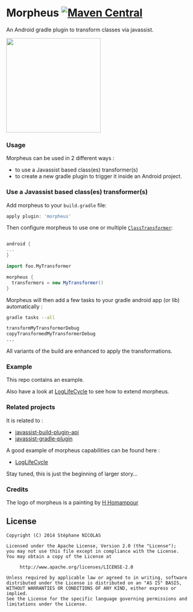 Morpheus [![Maven Central](https://maven-badges.herokuapp.com/maven-central/com.github.stephanenicolas.morpheus/morpheus-plugin/badge.svg)](https://maven-badges.herokuapp.com/maven-central/com.github.stephanenicolas.morpheus/morpheus-plugin)
========

An Android gradle plugin to transform classes via javassist.

<img src="https://raw.githubusercontent.com/stephanenicolas/morpheus/master/assets/morpheus-logo.jpg"
width="250px" />

### Usage 

Morpheus can be used in 2 different ways : 
* to use a Javassist based class(es) transformer(s)
* to create a new gradle plugin to trigger it inside an Android project.


### Use a Javassist based class(es) transformer(s)

Add morpheus to your `build.gradle` file:

```groovy
apply plugin: 'morpheus'
````

Then configure morpheus to use one or multiple [`ClassTransformer`](https://github.com/stephanenicolas/javassist-build-plugin-api/blob/master/src/main/java/javassist/build/IClassTransformer.java):

```groovy

android {
...
}

import foo.MyTransformer

morpheus {
  transformers = new MyTransformer()
}
```

Morpheus will then add a few tasks to your gradle android app (or lib) automatically :

```bash
gradle tasks --all

transformMyTransformerDebug
copyTransformedMyTransformerDebug
...
```

All variants of the build are enhanced to apply the transformations.

### Example

This repo contains an example. 

Also have a look at [LogLifeCycle](https://github.com/stephanenicolas/loglifecycle) to see how to extend morpheus.

### Related projects

It is related to :
* [javassist-build-plugin-api](https://github.com/stephanenicolas/javassist-build-plugin-api)
* [javassist-gradle-plugin](https://github.com/darylteo/javassist-gradle-plugin)

A good example of morpheus capabilities can be found here : 
* [LogLifeCycle](https://github.com/stephanenicolas/loglifecycle)

Stay tuned, this is just the beginning of larger story...

### Credits 

The logo of morpheus is a painting by [H Homampour](http://www.yessy.com/homampourarts/gallery.html?i=30994)

License
-------

	Copyright (C) 2014 Stéphane NICOLAS

	Licensed under the Apache License, Version 2.0 (the "License");
	you may not use this file except in compliance with the License.
	You may obtain a copy of the License at
	
	     http://www.apache.org/licenses/LICENSE-2.0
	
	Unless required by applicable law or agreed to in writing, software
	distributed under the License is distributed on an "AS IS" BASIS,
	WITHOUT WARRANTIES OR CONDITIONS OF ANY KIND, either express or implied.
	See the License for the specific language governing permissions and
	limitations under the License.

